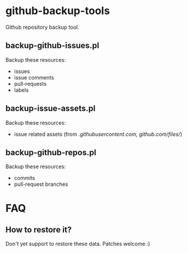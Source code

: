 # github-backup-tools

Github repository backup tool.

## backup-github-issues.pl

Backup these resources:

* issues
* issue comments
* pull-requests
* labels

## backup-issue-assets.pl

Backup these resources:

* issue related assets (from *.githubusercontent.com, github.com/files/*)

## backup-github-repos.pl

Backup these resources:

* commits
* pull-request branches

# FAQ

## How to restore it?

Don't yet support to restore these data.
Patches welcome :)
